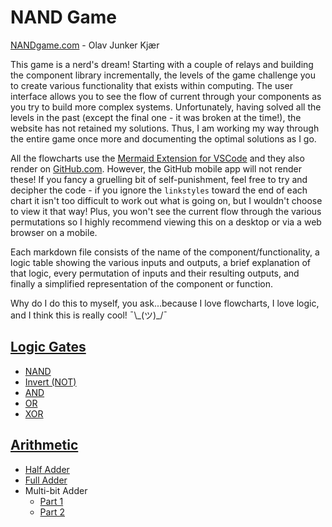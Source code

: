 # NAND Game

[NANDgame.com](https://nandgame.com) - Olav Junker Kjær

This game is a nerd's dream! Starting with a couple of relays and building the
component library incrementally, the levels of the game challenge you to create
various functionality that exists within computing. The user interface allows
you to see the flow of current through your components as you try to build more
complex systems. Unfortunately, having solved all the levels in the past (except
the final one - it was broken at the time!), the website has not retained my
solutions. Thus, I am working my way through the entire game once more and
documenting the optimal solutions as I go.

All the flowcharts use the
[Mermaid Extension for VSCode](https://marketplace.visualstudio.com/items?itemName=bierner.markdown-mermaid)
and they also render on [GitHub.com](https://github.com/DaveyJH). However, the
GitHub mobile app will not render these! If you fancy a gruelling bit of
self-punishment, feel free to try and decipher the code - if you ignore the
`linkstyles` toward the end of each chart it isn't too difficult to work out
what is going on, but I wouldn't choose to view it that way! Plus, you won't see
the current flow through the various permutations so I highly recommend viewing
this on a desktop or via a web browser on a mobile.

Each markdown file consists of the name of the component/functionality, a logic
table showing the various inputs and outputs, a brief explanation of that logic,
every permutation of inputs and their resulting outputs, and finally a
simplified representation of the component or function.

Why do I do this to myself, you ask...because I love flowcharts, I love logic,
and I think this is really cool! ¯\\\_(ツ)\_/¯

## [Logic Gates](logic-gates/)

- [NAND](logic-gates/nand.md)
- [Invert (NOT)](logic-gates/nand.md)
- [AND](logic-gates/nand.md)
- [OR](logic-gates/nand.md)
- [XOR](logic-gates/nand.md)

## [Arithmetic](arithmetic/)

- [Half Adder](arithmetic/half-adder.md)
- [Full Adder](arithmetic/full-adder.md)
- Multi-bit Adder
  - [Part 1](arithmetic/multi-bit-adder-part-1.md)
  - [Part 2](arithmetic/multi-bit-adder-part-2.md)
